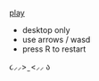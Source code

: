 [play](https://vanilla-js-snake.netlify.app/)

- desktop only
- use arrows / wasd
- press R to restart

૮⸝⸝> ̫ <⸝⸝ ა
